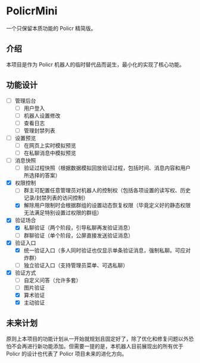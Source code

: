# PolicrMini

一个只保留本质功能的 Policr 精简版。

## 介绍

本项目是作为 Policr 机器人的临时替代品而诞生，最小化的实现了核心功能。

## 功能设计

- [ ] 管理后台
  - [ ] 用户登入
  - [ ] 机器人设置修改
  - [ ] 查看日志
  - [ ] 管理封禁列表
- [ ] 设置预览
  - [ ] 在网页上实时模拟预览
  - [ ] 在私聊消息中模拟预览
- [ ] 消息快照
  - [ ] 验证过程快照（根据数据模拟回放验证过程，包括时间、消息内容和用户所选择的答案）
- [x] 权限控制
  - [ ] 群主可配置任意管理员对机器人的控制权（包括各项设置的读写权、历史记录/封禁列表的访问控制）
  - [x] 解除用户限制时会根据群组的设置动态恢复权限（毕竟定义好的静态权限无法满足特别设置过权限的群组）
- [x] 验证场合
  - [x] 私聊验证（两个阶段，引导私聊再发验证消息）
  - [ ] 群聊验证（单个阶段，公屏直接发送验证消息）
- [x] 验证入口
  - [x] 统一验证入口（多人同时验证也仅显示单条验证消息，强制私聊。可应对炸群）
  - [ ] 独立验证入口（支持管理员菜单、可选私聊）
- [x] 验证方式
  - [ ] 自定义问答（允许多套）
  - [ ] 图片验证
  - [x] 算术验证
  - [x] 主动验证

## 未来计划

原则上本项目的功能计划从一开始就规划且固定好了，除了优化和修复问题以外恐怕不会再进行新功能添加。但需要一提的是，本机器人目前展现出的所有优于 Policr 的设计也代表了 Policr 项目未来的进化方向。

